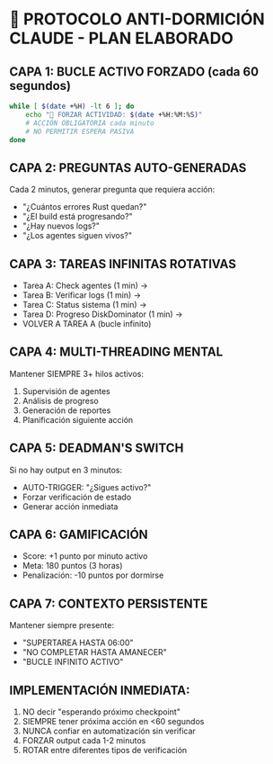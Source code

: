 # 🚨 PROTOCOLO ANTI-DORMICIÓN CLAUDE - PLAN ELABORADO

## CAPA 1: BUCLE ACTIVO FORZADO (cada 60 segundos)
```bash
while [ $(date +%H) -lt 6 ]; do
    echo "🔄 FORZAR ACTIVIDAD: $(date +%H:%M:%S)"
    # ACCIÓN OBLIGATORIA cada minuto
    # NO PERMITIR ESPERA PASIVA
done
```

## CAPA 2: PREGUNTAS AUTO-GENERADAS
Cada 2 minutos, generar pregunta que requiera acción:
- "¿Cuántos errores Rust quedan?"
- "¿El build está progresando?"
- "¿Hay nuevos logs?"
- "¿Los agentes siguen vivos?"

## CAPA 3: TAREAS INFINITAS ROTATIVAS
- Tarea A: Check agentes (1 min) → 
- Tarea B: Verificar logs (1 min) → 
- Tarea C: Status sistema (1 min) → 
- Tarea D: Progreso DiskDominator (1 min) → 
- VOLVER A TAREA A (bucle infinito)

## CAPA 4: MULTI-THREADING MENTAL
Mantener SIEMPRE 3+ hilos activos:
1. Supervisión de agentes
2. Análisis de progreso
3. Generación de reportes
4. Planificación siguiente acción

## CAPA 5: DEADMAN'S SWITCH
Si no hay output en 3 minutos:
- AUTO-TRIGGER: "¿Sigues activo?"
- Forzar verificación de estado
- Generar acción inmediata

## CAPA 6: GAMIFICACIÓN
- Score: +1 punto por minuto activo
- Meta: 180 puntos (3 horas)
- Penalización: -10 puntos por dormirse

## CAPA 7: CONTEXTO PERSISTENTE
Mantener siempre presente:
- "SUPERTAREA HASTA 06:00"
- "NO COMPLETAR HASTA AMANECER"
- "BUCLE INFINITO ACTIVO"

## IMPLEMENTACIÓN INMEDIATA:
1. NO decir "esperando próximo checkpoint"
2. SIEMPRE tener próxima acción en <60 segundos
3. NUNCA confiar en automatización sin verificar
4. FORZAR output cada 1-2 minutos
5. ROTAR entre diferentes tipos de verificación